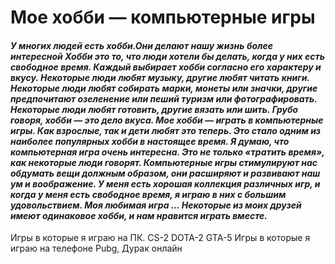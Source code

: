 
 <h1> <b> Мое хобби — компьютерные игры 
 </h1> </b>
<h4> <i> У многих людей есть хобби.Они делают нашу жизнь более интересной
Хобби это то, что люди хотели бы делать, когда у них есть свободное время. Каждый выбирает хобби согласно его характеру и вкусу. Некоторые люди любят музыку, другие любят читать книги. Некоторые люди любят собирать марки, монеты или значки, другие предпочитают озеленение или пеший туризм или фотографировать.
Некоторые люди любят готовить, другие вязать или шить. Грубо говоря, хобби — это дело вкуса. Мое хобби — играть в компьютерные игры. Как взрослые, так и дети любят это теперь. Это стало одним из наиболее популярных хобби в настоящее время. Я думаю, что компьютерная игра очень интересна. Это не только «тратить время», как некоторые люди говорят. Компьютерные игры стимулируют нас обдумать вещи должным образом, они расширяют и развивают наш ум и воображение. У меня есть хорошая коллекция различных игр, и когда у меня есть свободное время, я играю в них с большим удовольствием. Моя любимая игра … Некоторые из моих друзей имеют одинаковое хобби, и нам нравится играть вместе. 
</i> </h4>

Игры в которые я играю на ПК.
CS-2
DOTA-2
GTA-5
Игры в которые я играю на телефоне
Pubg, Дурак онлайн
  
  
   

